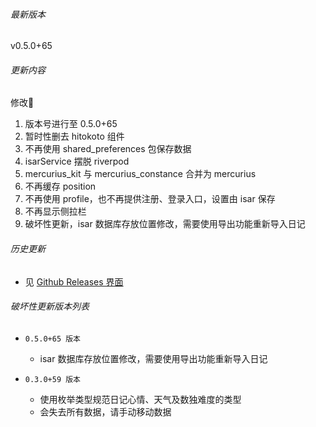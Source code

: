 ###### 最新版本
v0.5.0+65

###### 更新内容

修改📖
1. 版本号进行至 0.5.0+65
2. 暂时性删去 hitokoto 组件
3. 不再使用 shared_preferences 包保存数据
4. isarService 摆脱 riverpod
5. mercurius_kit 与 mercurius_constance 合并为 mercurius
6. 不再缓存 position
7. 不再使用 profile，也不再提供注册、登录入口，设置由 isar 保存
8. 不再显示侧拉栏
9. 破坏性更新，isar 数据库存放位置修改，需要使用导出功能重新导入日记

###### 历史更新

- 见 [Github Releases 界面](https://github.com/Cierra-Runis/mercurius_warehouse/releases)

###### 破坏性更新版本列表

- `0.5.0+65 版本`
	- isar 数据库存放位置修改，需要使用导出功能重新导入日记

- `0.3.0+59 版本`
  - 使用枚举类型规范日记心情、天气及数独难度的类型
  - 会失去所有数据，请手动移动数据
